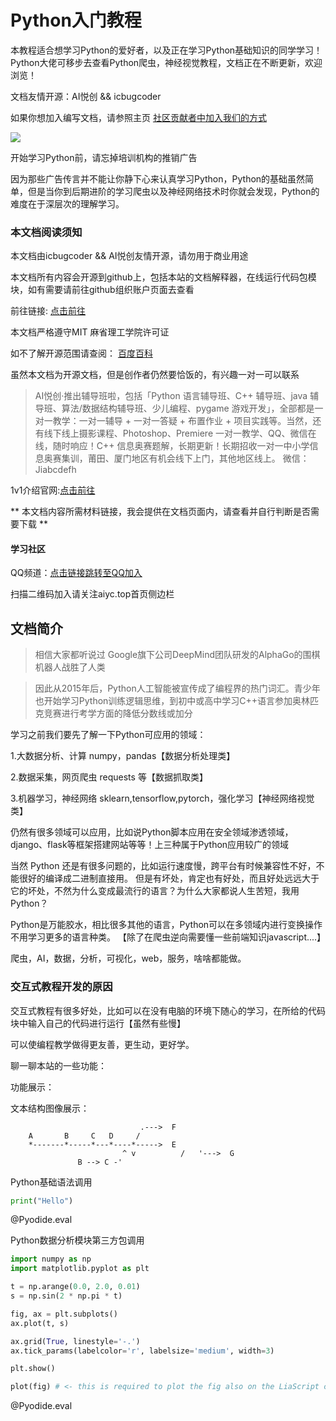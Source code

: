 <!--
author:   icbugcoder

email:    icbugcoder@88.com

version:  1.0.0

language: zh

narrator: icbugcoder

logo: https://aiycblog.oss-cn-zhangjiakou.aliyuncs.com/cover/2021-05-14-1.jpg

comment:  本教程适合想学习Python的爱好者，以及正在学习Python基础知识的同学学习！Python大佬可移步去查看Python爬虫，神经视觉教程，文档正在不断更新，欢迎浏览！

script:   https://static.aiyc.top/pyodide/pyodide.js

@onload
window.languagePluginUrl = 'https://static.aiyc.top/pyodide/'

window.pyodide_ready = true;

window.pyodide_modules = new Set()

window.py_packages = ["matplotlib", "numpy"]

window.loadModules = function() {
  languagePluginLoader.then(() => {
    console.log("pyodide is ready")
    if (window.py_packages) {

      for( let i = 0; i < window.py_packages.length; i++ ) {
        window.pyodide_modules.add(window.py_packages[i])
      }

      pyodide.loadPackage(window.py_packages).then(() => {
        console.log("all packages loaded")
        window.pyodide_ready = true;
      });
    }
    else {
      window.pyodide_ready = true;
    }
  })
}

window.loadModules()

@end


@Pyodide.eval: @Pyodide.eval_(@uid)

@Pyodide.eval_
<script>

function initPlot() {
try {

pyodide.runPython(`
import io, base64

try:
  img_str_
except NameError:
  img_str_ = {}

def plot(fig, id="plot-@0"):
  buf = io.BytesIO()
  fig.savefig(buf, format='png')
  buf.seek(0)
  img_str_[id] = "data:image/png;base64," + base64.b64encode(buf.read()).decode('UTF-8')
`)
} catch (e) {}
}

function copyPlot() {
  if ( pyodide.globals.img_str_["plot-@0"] ) {
    //document.getElementById("plot-@0").src = pyodide.globals.img_str_["plot-@0"]
    //document.getElementById("plot-@0").parentElement.style = ""

    console.html("<hr/>")
    console.html("<img src='" + pyodide.globals.img_str_["plot-@0"] + "' onclick='window.img_Click(\"" + pyodide.globals.img_str_["plot-@0"] + "\")'>")
  }
}

////////////////////////////////////////////////////

function runPython() {
  if (window.pyodide_ready) {
    pyodide.globals.print = (...e) => { e = e.slice(0,-1); console.log(...e) };

    setTimeout(() => {

      try {
        initPlot()

        let fin = pyodide.runPython(`@input`)
        if (fin) {
          console.log(fin)
        }

        copyPlot()

        send.lia("LIA: stop")
      } catch(e) {
        //window.py_packages = ["matplotlib"]

        let module = e.message.match(/ModuleNotFoundError: No module named '([^']+)/g)

        if (! module) {
          console.error(e)
          //let msg = e.message.match(/File "<unknown>", line (\d+)\n.*\n.*\n.*/g)

          //window.console.log(msg[0])

          send.lia("LIA: stop")
        }
        else if (module.length != 0) {
          module = module[0].split("'")[1]

          if (window.pyodide_modules.has(module)) {
            console.error(e)

            send.lia("LIA: stop")
          } else {
            console.debug("downloading module =>", module)
            window.py_packages = [ module ]
            window.pyodide_ready = false
            window.loadModules()
            runPython()
          }
        }
        else {
          console.error(e)

          send.lia("LIA: stop")
        }
      }
    }, 100)
  } else {
    setTimeout(runPython, 234)
  }
}

runPython()

"LIA: wait";
</script>

@end

-->

# Python入门教程

本教程适合想学习Python的爱好者，以及正在学习Python基础知识的同学学习！Python大佬可移步去查看Python爬虫，神经视觉教程，文档正在不断更新，欢迎浏览！

文档友情开源：AI悦创 && icbugcoder

如果你想加入编写文档，请参照主页 [社区贡献者中加入我们的方式](https://aiyc.top/contributors/index.html?_sw-precache=cd861b79bf60a062cb4b92eea796f2ab#%E5%8F%91%E5%B8%83%E4%B8%8E%E5%88%86%E4%BA%AB%E6%96%87%E7%AB%A0)

![](https://aiycblog.oss-cn-zhangjiakou.aliyuncs.com/cover/2021-05-14-1.jpg)

开始学习Python前，请忘掉培训机构的推销广告 <!-- class = "animated infinite bounce" style = "color: red;" -->

因为那些广告传言并不能让你静下心来认真学习Python，Python的基础虽然简单，但是当你到后期进阶的学习爬虫以及神经网络技术时你就会发现，Python的难度在于深层次的理解学习。

### 本文档阅读须知

本文档由icbugcoder && AI悦创友情开源，请勿用于商业用途

本文档所有内容会开源到github上，包括本站的文档解释器，在线运行代码包模块，如有需要请前往github组织账户页面去查看

前往链接: [点击前往](https://github.com/Interactive-programming-tutorial)

本文档严格遵守MIT 麻省理工学院许可证 

如不了解开源范围请查阅： [百度百科](https://baike.baidu.com/item/MIT%E8%AE%B8%E5%8F%AF%E8%AF%81/6671281?fr=aladdin)

虽然本文档为开源文档，但是创作者仍然要恰饭的，有兴趣一对一可以联系

> AI悦创·推出辅导班啦，包括「Python 语言辅导班、C++ 辅导班、java 辅导班、算法/数据结构辅导班、少儿编程、pygame 游戏开发」，全部都是一对一教学：一对一辅导 + 一对一答疑 + 布置作业 + 项目实践等。当然，还有线下线上摄影课程、Photoshop、Premiere 一对一教学、QQ、微信在线，随时响应！C++ 信息奥赛题解，长期更新！长期招收一对一中小学信息奥赛集训，莆田、厦门地区有机会线下上门，其他地区线上。 微信：Jiabcdefh

1v1介绍官网:[点击前往](https://www.class1v1.com/)

** 本文档内容所需材料链接，我会提供在文档页面内，请查看并自行判断是否需要下载 **

#### 学习社区

QQ频道：[点击链接跳转至QQ加入](https://qun.qq.com/qqweb/qunpro/share?_wv=3&_wwv=128&appChannel=share&inviteCode=1W7iVSG&businessType=9&from=246610&biz=ka)

扫描二维码加入请关注aiyc.top首页侧边栏


## 文档简介

>相信大家都听说过 Google旗下公司DeepMind团队研发的AlphaGo的围棋机器人战胜了人类

> 因此从2015年后，Python人工智能被宣传成了编程界的热门词汇。青少年也开始学习Python训练逻辑思维，到初中或高中学习C++语言参加奥林匹克竞赛进行考学方面的降低分数线或加分

学习之前我们要先了解一下Python可应用的领域：

1.大数据分析、计算 numpy，pandas【数据分析处理类】

2.数据采集，网页爬虫 requests 等【数据抓取类】

3.机器学习，神经网络 sklearn,tensorflow,pytorch，强化学习【神经网络视觉类】

仍然有很多领域可以应用，比如说Python脚本应用在安全领域渗透领域，django、flask等框架搭建网站等等！上三种属于Python应用较广的领域

当然 Python 还是有很多问题的，比如运行速度慢，跨平台有时候兼容性不好，不能很好的编译成二进制直接用。 但是有坏处，肯定也有好处，而且好处远远大于它的坏处，不然为什么变成最流行的语言？为什么大家都说人生苦短，我用Python？

Python是万能胶水，相比很多其他的语言，Python可以在多领域内进行变换操作不用学习更多的语言种类。
【除了在爬虫逆向需要懂一些前端知识javascript....】

爬虫，AI，数据，分析，可视化，web，服务，啥啥都能做。



### 交互式教程开发的原因

交互式教程有很多好处，比如可以在没有电脑的环境下随心的学习，在所给的代码块中输入自己的代码进行运行【虽然有些慢】

可以使编程教学做得更友善，更生动，更好学。

聊一聊本站的一些功能：

功能展示：

文本结构图像展示：

``````````````````````````````````````````````````
                             .--->  F
    A       B     C   D     /
    *-------*-----*---*----*----->  E
                         ^ v          /   '--->  G
               B --> C -'
``````````````````````````````````````````````````

Python基础语法调用

```Python
print("Hello")
```
@Pyodide.eval

Python数据分析模块第三方包调用

```Python
import numpy as np
import matplotlib.pyplot as plt

t = np.arange(0.0, 2.0, 0.01)
s = np.sin(2 * np.pi * t)

fig, ax = plt.subplots()
ax.plot(t, s)

ax.grid(True, linestyle='-.')
ax.tick_params(labelcolor='r', labelsize='medium', width=3)

plt.show()

plot(fig) # <- this is required to plot the fig also on the LiaScript canvas
```
@Pyodide.eval
